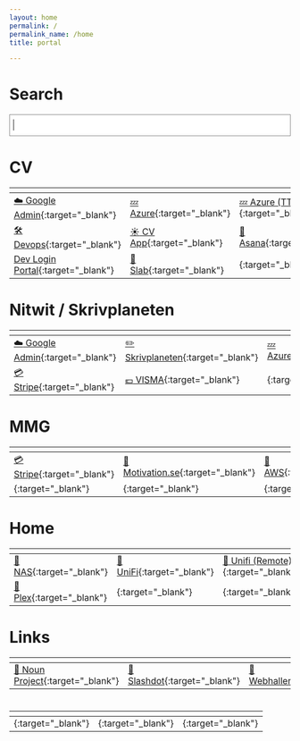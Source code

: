 ```yaml
---
layout: home
permalink: /
permalink_name: /home
title: portal

---
```


# Search

<style>
#search_form_input_homepage {
    background: #fff;
    color: #222;
    width: 100%;
    display: block;
    height: 39px;
    padding: 4px 42px 5px 6px;
    margin: 0;
    outline: none;
    border-right: 0;
    border: 1px solid #8d8d8d;
    font-size: 18px;
    box-sizing: border-box;
}
    
</style>
<form action="https://www.google.com/search" method="GET" role="search"> 
    <input id="search_form_input_homepage"  autocomplete="off" autofocus="on"  
           maxlength="2048" name="q" role="combobox" spellcheck="false" 
           title="Search" type="text" value="">
</form>



# CV

|<!-- -->|<!-- -->|<!-- -->|
| :--  | :-- | :-- |
| [ :cloud: Google Admin](ext+container:name=ClimateView&url=https://admin.google.com){:target="_blank"} | [ :zzz: Azure](ext+container:name=ClimateView&url=https://portal.azure.com){:target="_blank"} |  [ :zzz: Azure (TT)](ext+container:name=TransitionProject&url=https://portal.azure.com){:target="_blank"} |
| [ :hammer_and_wrench: Devops](ext+container:name=TransitionProject&url=https://dev.azure.com/MapLauncher/){:target="_blank"}      | [ :sunny: CV App](ext+container:name=ClimateView&url=https://dev.azure.com/MapLauncher/){:target="_blank"}       | [ :information_desk_person: Asana](ext+container:name=ClimateView&url=https://asana.com){:target="_blank"}       |
| [Dev Login Portal](ext+container:name=ClimateView&url=https://climateboard-dev-login.azurewebsites.net/){:target="_blank"}      | [ :moyai: Slab](ext+container:name=ClimateView&url=https://climateview.slab.com/){:target="_blank"}       | [](ext+container:name=ClimateView&url=){:target="_blank"}       |




# Nitwit / Skrivplaneten

|<!-- -->|<!-- -->|<!-- -->|
| :--  | :-- | :-- |
| [ :cloud: Google Admin](ext+container:name=Nitwit&url=https://admin.google.com){:target="_blank"}   |[ :pencil2: Skrivplaneten](ext+container:name=Nitwit&url=https://skrivplaneten.se/admin){:target="_blank"}      | [ :zzz: Azure](ext+container:name=ClimateView&url=https://portal.azure.com){:target="_blank"} |     | 
| [ :credit_card: Stripe](ext+container:name=Nitwit&url=https://stripe.com){:target="_blank"}     | [ :euro: VISMA](ext+container:name=Nitwit&url=https://vismaonline.com/){:target="_blank"}       | [](ext+container:name=ClimateView&url=){:target="_blank"}       |


# MMG

|<!-- -->|<!-- -->|<!-- -->|
| :--  | :-- | :-- |
| [ :credit_card: Stripe](ext+container:name=MMG&url=https://stripe.com){:target="_blank"}   |[ :muscle: Motivation.se](ext+container:name=MMG&url=https://motivation.se/admin){:target="_blank"}      | [ :hammer: AWS](ext+container:name=MMG&url=https://aws.amazon.com){:target="_blank"}       | 
| [](ext+container:name=MMG&url=){:target="_blank"}      | [](ext+container:name=MMG&url=){:target="_blank"}       | [](ext+container:name=MMG&url=){:target="_blank"}       |


# Home

|<!-- -->|<!-- -->|<!-- -->|
| :--  | :-- | :-- |
| [ :floppy_disk: NAS](ext+container:name=Personal&url=https://server.dixon.se:5001/){:target="_blank"}      | [ :fax: UniFi](ext+container:name=Personal&url=https://192.168.2.13:8443){:target="_blank"}       | [ :satellite: Unifi (Remote)](ext+container:name=Personal&url=https://unifi.ui.com/dashboard){:target="_blank"}       |
| [ :movie_camera: Plex](ext+container:name=Personal&url=server.dixon.se:32400){:target="_blank"}      | [](ext+container:name=ClimateView&url=){:target="_blank"}       | [](ext+container:name=ClimateView&url=){:target="_blank"}       |




# Links

|<!-- -->|<!-- -->|<!-- -->|
| :--  | :-- | :-- |
| [ :rowboat: Noun Project](ext+container:name=Nitwit&url=https://thenounproject.com/){:target="_blank"}      | [ :tomato: Slashdot](ext+container:name=Personal&url=ext+container:name=Personal&url=https://slashdot.org){:target="_blank"}       | [ :convenience_store: Webhallen](ext+container:name=Shopping&url=https://webhallen.com/){:target="_blank"}       |



# <!-- -->

|<!-- -->|<!-- -->|<!-- -->|
| :--  | :-- | :-- |
| [](ext+container:name=ClimateView&url=){:target="_blank"}      | [](ext+container:name=ClimateView&url=){:target="_blank"}       | [](ext+container:name=ClimateView&url=){:target="_blank"}       |



